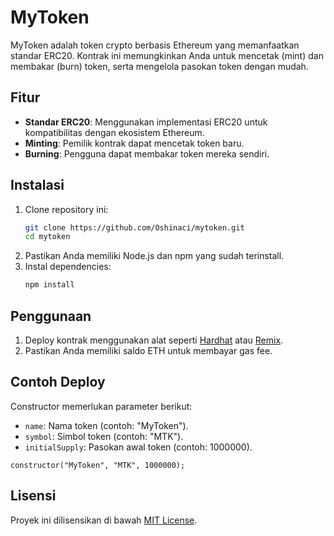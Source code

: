 # MyToken

MyToken adalah token crypto berbasis Ethereum yang memanfaatkan standar ERC20. Kontrak ini memungkinkan Anda untuk mencetak (mint) dan membakar (burn) token, serta mengelola pasokan token dengan mudah.

## Fitur
- **Standar ERC20**: Menggunakan implementasi ERC20 untuk kompatibilitas dengan ekosistem Ethereum.
- **Minting**: Pemilik kontrak dapat mencetak token baru.
- **Burning**: Pengguna dapat membakar token mereka sendiri.

## Instalasi
1. Clone repository ini: 
   ```bash
   git clone https://github.com/Oshinaci/mytoken.git
   cd mytoken
   ```
2. Pastikan Anda memiliki Node.js dan npm yang sudah terinstall.
3. Instal dependencies:
   ```bash
   npm install
   ```

## Penggunaan
1. Deploy kontrak menggunakan alat seperti [Hardhat](https://hardhat.org/) atau [Remix](https://remix.ethereum.org/).
2. Pastikan Anda memiliki saldo ETH untuk membayar gas fee.

## Contoh Deploy
Constructor memerlukan parameter berikut:
- `name`: Nama token (contoh: "MyToken").
- `symbol`: Simbol token (contoh: "MTK").
- `initialSupply`: Pasokan awal token (contoh: 1000000).

```solidity
constructor("MyToken", "MTK", 1000000);
```

## Lisensi
Proyek ini dilisensikan di bawah [MIT License](LICENSE).
